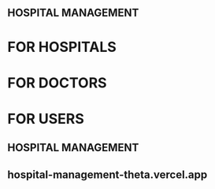 ## HOSPITAL MANAGEMENT
  # FOR HOSPITALS
  # FOR DOCTORS
  # FOR USERS
## HOSPITAL MANAGEMENT

## hospital-management-theta.vercel.app
